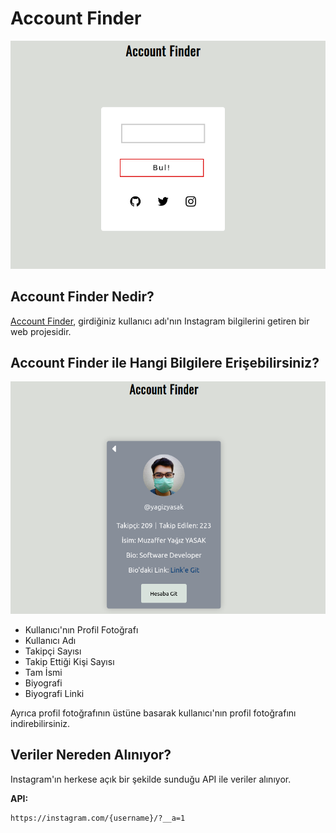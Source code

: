 # Account Finder
[![AccountFinder](images/finder.png)](https://finder.yagizyasak.me)

## Account Finder Nedir?
[Account Finder](https://finder.yagizyasak.me), girdiğiniz kullanıcı adı'nın Instagram bilgilerini getiren bir web projesidir.

## Account Finder ile Hangi Bilgilere Erişebilirsiniz?
[![AccountFinder Back](images/finder_2.png)](https://finder.yagizyasak.me)

- Kullanıcı'nın Profil Fotoğrafı
- Kullanıcı Adı
- Takipçi Sayısı
- Takip Ettiği Kişi Sayısı
- Tam İsmi
- Biyografi
- Biyografi Linki

Ayrıca profil fotoğrafının üstüne basarak kullanıcı'nın profil fotoğrafını indirebilirsiniz.

## Veriler Nereden Alınıyor?
Instagram'ın herkese açık bir şekilde sunduğu API ile veriler alınıyor.

**API:**

    https://instagram.com/{username}/?__a=1
